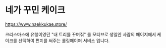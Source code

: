 # 네가 꾸민 케이크

https://www.naekkukae.store/

크리스마스에 유행이였던 "내 트리를 꾸며줘" 를 모티브로 생일인 사람의 페이지에서
케이크를 선택하여 편지를 써주는 롤링페이퍼 서비스 입니다.

